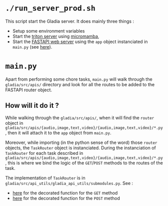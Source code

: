 # `./run_server_prod.sh` 

This script start the Gladia server. It does mainly three things :

* Setup some environment variables
* Start the [triton server](https://developer.nvidia.com/nvidia-triton-inference-server) using [micromamba](https://mamba.readthedocs.io/en/latest/user_guide/micromamba.html),
* Start the [FASTAPI web server](https://www.uvicorn.org/) using the `app` object instanciated in `main.py` (see [here](https://github.com/gladiaio/gladia/blob/a832381dfa79ed7974fed090fd549fd7abe2c9ee/src/main.py#L199)).

# `main.py`

Apart from performing some chore tasks, `main.py` will walk through the `gladia/src/apis/` directory and look for all the routes to be added to the FASTAPI router object. 

## How will it do it ? 

While walking through the `gladia/src/apis/`, when it will find the `router` object in `gladia/src/apis/{audio,image,text,video}/{audio,image,text,video}/*.py`, then it will attach it to the `app` object from `main.py`. 

Moreover, while importing (in the python sense of the word) those `router` objects, the `TaskRouter` object is instanciated. During the instanciation of `TaskRouter` for each task described in `gladia/src/apis/{audio,image,text,video}/{audio,image,text,video}/*.py`, this is where we bind the logic of the `GET`/`POST` methods to the routes of the task. 

The implementation of `TaskRouter` is in `gladia/src/api_utils/gladia_api_utils/submodules.py`. See :
 
* [here](https://github.com/gladiaio/gladia/blob/a832381dfa79ed7974fed090fd549fd7abe2c9ee/src/api_utils/gladia_api_utils/submodules.py#L235) for the decorated function for the `GET` method
* [here](https://github.com/gladiaio/gladia/blob/a832381dfa79ed7974fed090fd549fd7abe2c9ee/src/api_utils/gladia_api_utils/submodules.py#L264) for the decorated function for the `POST` method


